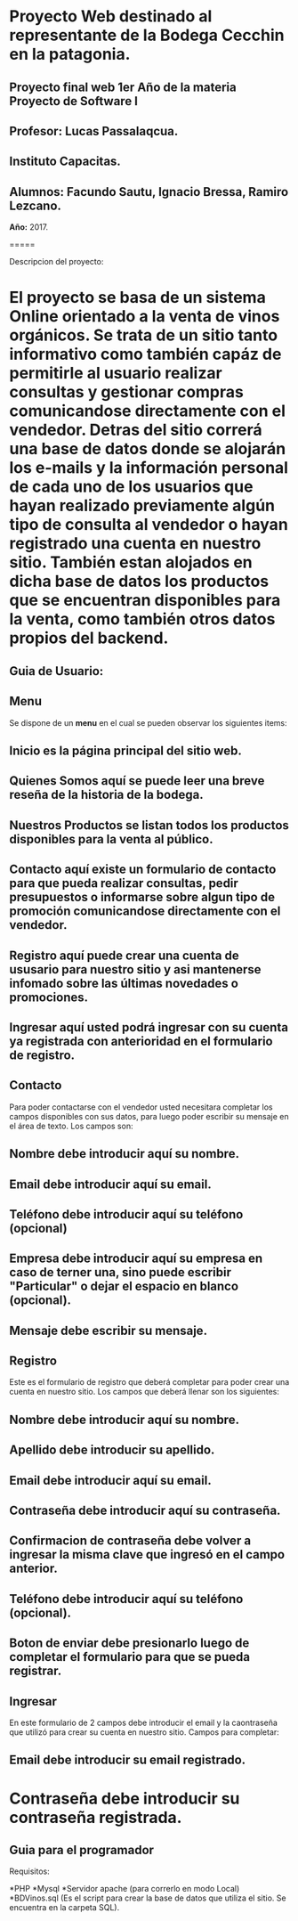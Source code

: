 Proyecto Web destinado al representante de la Bodega Cecchin en la patagonia.
=====
**Proyecto final web 1er Año de la materia Proyecto de Software I**
-
**Profesor:** Lucas Passalaqcua.
-
**Instituto Capacitas.**
-
**Alumnos:** Facundo Sautu, Ignacio Bressa, Ramiro Lezcano.
-
**Año:** 2017.

=====

Descripcion del proyecto:

El proyecto se basa de un sistema Online orientado a la venta de vinos orgánicos.
Se trata de un sitio tanto informativo como también capáz de permitirle al usuario
realizar consultas y gestionar compras comunicandose directamente con el vendedor.
Detras del sitio correrá una base de datos donde se alojarán los e-mails y la 
información personal de cada uno de los usuarios que hayan realizado previamente 
algún tipo de consulta al vendedor o hayan registrado una cuenta en nuestro sitio. 
También estan alojados en dicha base de datos los productos que se encuentran disponibles
para la venta, como también otros datos propios del backend.
======  

Guia de Usuario:
---
Menu
---
Se dispone de un **menu** en el cual se pueden observar los siguientes items:

**Inicio** es la página principal del sitio web.
-
**Quienes Somos** aquí se puede leer una breve reseña de la historia de la bodega.
-
**Nuestros Productos** se listan todos los productos disponibles para la venta al público.
-
**Contacto** aquí existe un formulario de contacto para que pueda realizar consultas, pedir 
presupuestos o informarse sobre algun tipo de promoción comunicandose directamente con el vendedor.
-
**Registro** aquí puede crear una cuenta de ususario para nuestro sitio y asi mantenerse infomado sobre
las últimas novedades o promociones.
-
**Ingresar** aquí usted podrá ingresar con su cuenta ya registrada con anterioridad en el formulario de
registro.
---

Contacto
---

Para poder contactarse con el vendedor usted necesitara completar los campos disponibles con sus datos, 
para luego poder escribir su mensaje en el área de texto.
Los campos son:

**Nombre** debe introducir aquí su nombre.
-
**Email** debe introducir aquí su email.
-
**Teléfono** debe introducir aquí su teléfono (opcional)
-
**Empresa** debe introducir aquí su empresa en caso de terner una, sino puede escribir "Particular" o dejar
el espacio en blanco (opcional).
-
**Mensaje** debe escribir su mensaje.
---

Registro
---

Este es el formulario de registro que deberá completar para poder crear una cuenta en nuestro sitio.
Los campos que deberá llenar son los siguientes:

**Nombre** debe introducir aquí su nombre.
-
**Apellido** debe introducir su apellido.
-
**Email** debe introducir aquí su email.
-
**Contraseña** debe introducir aquí su contraseña.
-
**Confirmacion de contraseña** debe volver a ingresar la misma clave que ingresó en el campo anterior.
-
**Teléfono** debe introducir aquí su teléfono (opcional).
-
**Boton de enviar** debe presionarlo luego de completar el formulario para que se pueda registrar.
---

Ingresar
---

En este formulario de 2 campos debe introducir el email y la caontraseña que utilizó para crear su cuenta
en nuestro sitio.
Campos para completar:

**Email** debe introducir su email registrado.
-
**Contraseña** debe introducir su contraseña registrada.
 =====
 
 Guia para el programador
 ---
 
 Requisitos:
 
 *PHP
 *Mysql
 *Servidor apache (para correrlo en modo Local)
 *BDVinos.sql (Es el script para crear la base de datos que utiliza el sitio. Se encuentra en la carpeta SQL).
 
 
